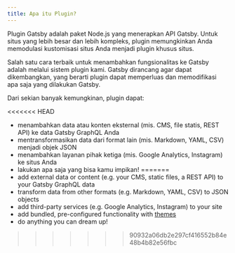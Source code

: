 ```yaml
---
title: Apa itu Plugin?
---
```


Plugin Gatsby adalah paket Node.js yang menerapkan API Gatsby. Untuk situs yang lebih besar dan lebih kompleks, plugin memungkinkan Anda memodulasi kustomisasi situs Anda menjadi plugin khusus situs.

Salah satu cara terbaik untuk menambahkan fungsionalitas ke Gatsby adalah melalui sistem plugin kami. Gatsby dirancang agar dapat dikembangkan, yang berarti plugin dapat memperluas dan memodifikasi apa saja yang dilakukan Gatsby.

Dari sekian banyak kemungkinan, plugin dapat:

<<<<<<< HEAD
- menambahkan data atau konten eksternal (mis. CMS, file statis, REST API) ke data Gatsby GraphQL Anda
- mentransformasikan data dari format lain (mis. Markdown, YAML, CSV) menjadi objek JSON
- menambahkan layanan pihak ketiga (mis. Google Analytics, Instagram) ke situs Anda
- lakukan apa saja yang bisa kamu impikan!
=======
- add external data or content (e.g. your CMS, static files, a REST API) to your Gatsby GraphQL data
- transform data from other formats (e.g. Markdown, YAML, CSV) to JSON objects
- add third-party services (e.g. Google Analytics, Instagram) to your site
- add bundled, pre-configured functionality with [themes](/docs/themes/)
- do anything you can dream up!
>>>>>>> 90932a06db2e297cf416552b84e48b4b82e56fbc
